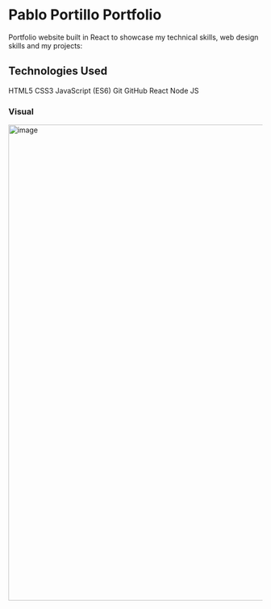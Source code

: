 # Pablo Portillo Portfolio

Portfolio website built in React to showcase my technical skills, web design skills and my projects:


## Technologies Used
HTML5
CSS3
JavaScript (ES6)
Git
GitHub
React
Node JS

### Visual
<img width="944" alt="image" src="https://github.com/portix4/Portfolio/assets/138901550/d0e1c217-0ed3-4e49-9e18-eeabb41f4181">
